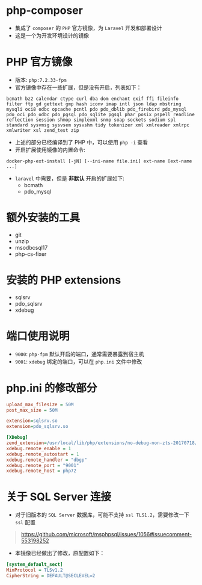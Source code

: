 # php-composer
* 集成了 `composer` 的 `PHP` 官方镜像，为 `Laravel` 开发和部署设计
* 这是一个为开发环境设计的镜像

# PHP 官方镜像
* 版本: `php:7.2.33-fpm`
* 官方镜像中存在一些扩展，但是没有开启，列表如下：
```
bcmath bz2 calendar ctype curl dba dom enchant exif ffi fileinfo filter ftp gd gettext gmp hash iconv imap intl json ldap mbstring mysqli oci8 odbc opcache pcntl pdo pdo_dblib pdo_firebird pdo_mysql pdo_oci pdo_odbc pdo_pgsql pdo_sqlite pgsql phar posix pspell readline reflection session shmop simplexml snmp soap sockets sodium spl standard sysvmsg sysvsem sysvshm tidy tokenizer xml xmlreader xmlrpc xmlwriter xsl zend_test zip
```
* 上述的部分已经编译到了 PHP 中，可以使用 `php -i` 查看
* 开启扩展使用镜像的内置命令:
```shell
docker-php-ext-install [-jN] [--ini-name file.ini] ext-name [ext-name ...]
```
* `laravel` 中需要，但是 **非默认** 开启的扩展如下:
    - bcmath
    - pdo_mysql

# 额外安装的工具
* git
* unzip
* msodbcsql17
* php-cs-fixer

# 安装的 PHP extensions
* sqlsrv 
* pdo_sqlsrv
* xdebug

# 端口使用说明
* `9000`: `php-fpm` 默认开启的端口，通常需要暴露到宿主机
* `9001`: `xdebug` 绑定的端口，可以在 `php.ini` 文件中修改

# php.ini 的修改部分
```ini
upload_max_filesize = 50M
post_max_size = 50M

extension=sqlsrv.so
extension=pdo_sqlsrv.so

[XDebug]
zend_extension=/usr/local/lib/php/extensions/no-debug-non-zts-20170718/xdebug.so
xdebug.remote_enable = 1
xdebug.remote_autostart = 1
xdebug.remote_handler = "dbgp"
xdebug.remote_port = "9001"
xdebug.remote_host = php72
```

# 关于 SQL Server 连接
* 对于旧版本的 `SQL Server` 数据库，可能不支持 `ssl TLS1.2`，需要修改一下 `ssl` 配置
> https://github.com/microsoft/msphpsql/issues/1056#issuecomment-553198252
* 本镜像已经做出了修改，原配置如下：
```ini
[system_default_sect]
MinProtocol = TLSv1.2
CipherString = DEFAULT@SECLEVEL=2
```